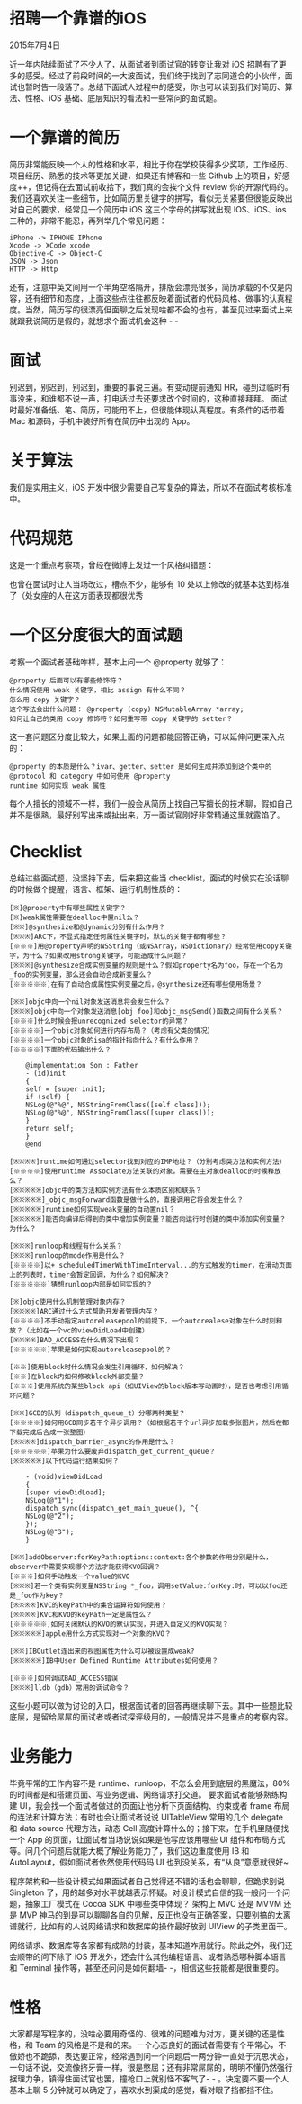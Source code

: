 # 招聘一个靠谱的iOS
2015年7月4日

近一年内陆续面试了不少人了，从面试者到面试官的转变让我对 iOS 招聘有了更多的感受。经过了前段时间的一大波面试，我们终于找到了志同道合的小伙伴，面试也暂时告一段落了。总结下面试人过程中的感受，你也可以读到我们对简历、算法、性格、iOS 基础、底层知识的看法和一些常问的面试题。

# 一个靠谱的简历

简历非常能反映一个人的性格和水平，相比于你在学校获得多少奖项，工作经历、项目经历、熟悉的技术等更加关键，如果还有博客和一些 Github 上的项目，好感度++，但记得在去面试前收拾下，我们真的会挨个文件 review 你的开源代码的。我们还喜欢关注一些细节，比如简历里关键字的拼写，看似无关紧要但很能反映出对自己的要求，经常见一个简历中 iOS 这三个字母的拼写就出现 IOS、iOS、ios 三种的，非常不能忍，再列举几个常见问题：

    iPhone -> IPHONE IPhone
    Xcode -> XCode xcode
    Objective-C -> Object-C
    JSON -> Json
    HTTP -> Http

还有，注意中英文间用一个半角空格隔开，排版会漂亮很多，简历承载的不仅是内容，还有细节和态度，上面这些点往往都反映着面试者的代码风格、做事的认真程度。当然，简历写的很漂亮但面聊之后发现啥都不会的也有，甚至见过来面试上来就跟我说简历是假的，就想求个面试机会这种 - -

# 面试

别迟到，别迟到，别迟到，重要的事说三遍。有变动提前通知 HR，碰到过临时有事没来，和谁都不说一声，打电话过去还要求改个时间的，这种直接拜拜。
面试时最好准备纸、笔、简历，可能用不上，但很能体现认真程度。有条件的话带着 Mac 和源码，手机中装好所有在简历中出现的 App。

# 关于算法

我们是实用主义，iOS 开发中很少需要自己写复杂的算法，所以不在面试考核标准中。

# 代码规范

这是一个重点考察项，曾经在微博上发过一个风格纠错题：



也曾在面试时让人当场改过，槽点不少，能够有 10 处以上修改的就基本达到标准了（处女座的人在这方面表现都很优秀

# 一个区分度很大的面试题

考察一个面试者基础咋样，基本上问一个 @property 就够了：

    @property 后面可以有哪些修饰符？
    什么情况使用 weak 关键字，相比 assign 有什么不同？
    怎么用 copy 关键字？
    这个写法会出什么问题： @property (copy) NSMutableArray *array;
    如何让自己的类用 copy 修饰符？如何重写带 copy 关键字的 setter？

这一套问题区分度比较大，如果上面的问题都能回答正确，可以延伸问更深入点的：

    @property 的本质是什么？ivar、getter、setter 是如何生成并添加到这个类中的
    @protocol 和 category 中如何使用 @property
    runtime 如何实现 weak 属性

每个人擅长的领域不一样，我们一般会从简历上找自己写擅长的技术聊，假如自己并不是很熟，最好别写出来或扯出来，万一面试官刚好非常精通这里就露馅了。

# Checklist

总结过些面试题，没坚持下去，后来把这些当 checklist，面试的时候实在没话聊的时候做个提醒，语言、框架、运行机制性质的：

    [※]@property中有哪些属性关键字？
    [※]weak属性需要在dealloc中置nil么？
    [※※]@synthesize和@dynamic分别有什么作用？
    [※※※]ARC下，不显式指定任何属性关键字时，默认的关键字都有哪些？
    [※※※]用@property声明的NSString（或NSArray，NSDictionary）经常使用copy关键字，为什么？如果改用strong关键字，可能造成什么问题？
    [※※※]@synthesize合成实例变量的规则是什么？假如property名为foo，存在一个名为_foo的实例变量，那么还会自动合成新变量么？
    [※※※※※]在有了自动合成属性实例变量之后，@synthesize还有哪些使用场景？

    [※※]objc中向一个nil对象发送消息将会发生什么？
    [※※※]objc中向一个对象发送消息[obj foo]和objc_msgSend()函数之间有什么关系？
    [※※※]什么时候会报unrecognized selector的异常？
    [※※※※]一个objc对象如何进行内存布局？（考虑有父类的情况）
    [※※※※]一个objc对象的isa的指针指向什么？有什么作用？
    [※※※※]下面的代码输出什么？

        @implementation Son : Father
        - (id)init
        {
        self = [super init];
        if (self) {
        NSLog(@"%@", NSStringFromClass([self class]));
        NSLog(@"%@", NSStringFromClass([super class]));
        }
        return self;
        }
        @end

    [※※※※]runtime如何通过selector找到对应的IMP地址？（分别考虑类方法和实例方法）
    [※※※※]使用runtime Associate方法关联的对象，需要在主对象dealloc的时候释放么？
    [※※※※※]objc中的类方法和实例方法有什么本质区别和联系？
    [※※※※※]_objc_msgForward函数是做什么的，直接调用它将会发生什么？
    [※※※※※]runtime如何实现weak变量的自动置nil？
    [※※※※※]能否向编译后得到的类中增加实例变量？能否向运行时创建的类中添加实例变量？为什么？

    [※※※]runloop和线程有什么关系？
    [※※※]runloop的mode作用是什么？
    [※※※※]以+ scheduledTimerWithTimeInterval...的方式触发的timer，在滑动页面上的列表时，timer会暂定回调，为什么？如何解决？
    [※※※※※]猜想runloop内部是如何实现的？

    [※]objc使用什么机制管理对象内存？
    [※※※※]ARC通过什么方式帮助开发者管理内存？
    [※※※※]不手动指定autoreleasepool的前提下，一个autorealese对象在什么时刻释放？（比如在一个vc的viewDidLoad中创建）
    [※※※※]BAD_ACCESS在什么情况下出现？
    [※※※※※]苹果是如何实现autoreleasepool的？

    [※※]使用block时什么情况会发生引用循环，如何解决？
    [※※]在block内如何修改block外部变量？
    [※※※]使用系统的某些block api（如UIView的block版本写动画时），是否也考虑引用循环问题？

    [※※]GCD的队列（dispatch_queue_t）分哪两种类型？
    [※※※※]如何用GCD同步若干个异步调用？（如根据若干个url异步加载多张图片，然后在都下载完成后合成一张整图）
    [※※※※]dispatch_barrier_async的作用是什么？
    [※※※※※]苹果为什么要废弃dispatch_get_current_queue？
    [※※※※※]以下代码运行结果如何？

        - (void)viewDidLoad
        {
        [super viewDidLoad];
        NSLog(@"1");
        dispatch_sync(dispatch_get_main_queue(), ^{
        NSLog(@"2");
        });
        NSLog(@"3");
        }

    [※※]addObserver:forKeyPath:options:context:各个参数的作用分别是什么，observer中需要实现哪个方法才能获得KVO回调？
    [※※※]如何手动触发一个value的KVO
    [※※※]若一个类有实例变量NSString *_foo，调用setValue:forKey:时，可以以foo还是_foo作为key？
    [※※※※]KVC的keyPath中的集合运算符如何使用？
    [※※※※]KVC和KVO的keyPath一定是属性么？
    [※※※※※]如何关闭默认的KVO的默认实现，并进入自定义的KVO实现？
    [※※※※※]apple用什么方式实现对一个对象的KVO？

    [※※]IBOutlet连出来的视图属性为什么可以被设置成weak?
    [※※※※※]IB中User Defined Runtime Attributes如何使用？

    [※※※]如何调试BAD_ACCESS错误
    [※※※]lldb（gdb）常用的调试命令？

这些小题可以做为讨论的入口，根据面试者的回答再继续聊下去。其中一些题比较底层，是留给屌屌的面试者或者试探评级用的，一般情况并不是重点的考察内容。

# 业务能力

毕竟平常的工作内容不是 runtime、runloop，不怎么会用到底层的黑魔法，80% 的时间都是和搭建页面、写业务逻辑、网络请求打交道。
要求面试者能够熟练构建 UI，我会找一个面试者做过的页面让他分析下页面结构、约束或者 frame 布局的连法和计算方法；有时也会让面试者说说 UITableView 常用的几个 delegate 和 data source 代理方法，动态 Cell 高度计算什么的；接下来，在手机里随便找一个 App 的页面，让面试者当场说说如果是他写应该用哪些 UI 组件和布局方式等。问几个问题后就能大概了解业务能力了，我们这边重度使用 IB 和 AutoLayout，假如面试者依然使用代码码 UI 也到没关系，有“从良”意愿就很好~

程序架构和一些设计模式如果面试者自己觉得还不错的话也会聊聊，但跪求别说 Singleton 了，用的越多对水平就越表示怀疑。对设计模式自信的我一般问一个问题，抽象工厂模式在 Cocoa SDK 中哪些类中体现？
架构上 MVC 还是 MVVM 还是 MVP 神马的到是可以聊聊各自的见解，反正也没有正确答案，只要别搞的太离谱就行，比如有的人说网络请求和数据库的操作最好放到 UIView 的子类里面干。

网络请求、数据库等各家都有成熟的封装，基本知道咋用就行。除此之外，我们还会顺带的问下除了 iOS 开发外，还会什么其他编程语言、或者熟悉哪种脚本语言和 Terminal 操作等，甚至还问问是如何翻墙- -，相信这些技能都是很重要的。

# 性格

大家都是写程序的，没啥必要用奇怪的、很难的问题难为对方，更关键的还是性格，和 Team 的风格是不是和的来。一个心态良好的面试者需要有个平常心，不傲娇也不跪舔，表达要正常，经常遇到问一个问题后一两分钟一直处于沉思状态，一句话不说，交流像挤牙膏一样，很是憋屈；还有非常屌屌的，明明不懂仍然强行据理力争，镇得住面试官也罢，撞枪口上就别怪不客气了- - 。决定要不要一个人基本上聊 5 分钟就可以确定了，喜欢水到渠成的感觉，看对眼了挡都挡不住。
